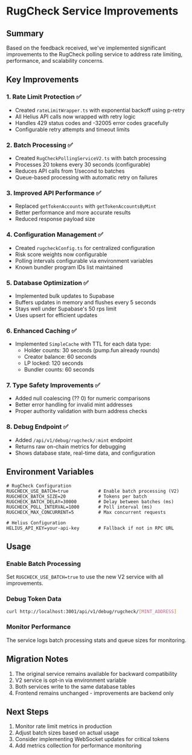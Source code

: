 # RugCheck Service Improvements

## Summary
Based on the feedback received, we've implemented significant improvements to the RugCheck polling service to address rate limiting, performance, and scalability concerns.

## Key Improvements

### 1. Rate Limit Protection ✅
- Created `rateLimitWrapper.ts` with exponential backoff using p-retry
- All Helius API calls now wrapped with retry logic
- Handles 429 status codes and -32005 error codes gracefully
- Configurable retry attempts and timeout limits

### 2. Batch Processing ✅
- Created `RugCheckPollingServiceV2.ts` with batch processing
- Processes 20 tokens every 30 seconds (configurable)
- Reduces API calls from 1/second to batches
- Queue-based processing with automatic retry on failures

### 3. Improved API Performance ✅
- Replaced `getTokenAccounts` with `getTokenAccountsByMint`
- Better performance and more accurate results
- Reduced response payload size

### 4. Configuration Management ✅
- Created `rugcheckConfig.ts` for centralized configuration
- Risk score weights now configurable
- Polling intervals configurable via environment variables
- Known bundler program IDs list maintained

### 5. Database Optimization ✅
- Implemented bulk updates to Supabase
- Buffers updates in memory and flushes every 5 seconds
- Stays well under Supabase's 50 rps limit
- Uses upsert for efficient updates

### 6. Enhanced Caching ✅
- Implemented `SimpleCache` with TTL for each data type:
  - Holder counts: 30 seconds (pump.fun already rounds)
  - Creator balance: 60 seconds
  - LP locked: 120 seconds
  - Bundler counts: 60 seconds

### 7. Type Safety Improvements ✅
- Added null coalescing (?? 0) for numeric comparisons
- Better error handling for invalid mint addresses
- Proper authority validation with burn address checks

### 8. Debug Endpoint ✅
- Added `/api/v1/debug/rugcheck/:mint` endpoint
- Returns raw on-chain metrics for debugging
- Shows database state, real-time data, and configuration

## Environment Variables

```env
# RugCheck Configuration
RUGCHECK_USE_BATCH=true           # Enable batch processing (V2)
RUGCHECK_BATCH_SIZE=20            # Tokens per batch
RUGCHECK_BATCH_DELAY=30000        # Delay between batches (ms)
RUGCHECK_POLL_INTERVAL=1000       # Poll interval (ms)
RUGCHECK_MAX_CONCURRENT=5         # Max concurrent requests

# Helius Configuration
HELIUS_API_KEY=your-api-key       # Fallback if not in RPC URL
```

## Usage

### Enable Batch Processing
Set `RUGCHECK_USE_BATCH=true` to use the new V2 service with all improvements.

### Debug Token Data
```bash
curl http://localhost:3001/api/v1/debug/rugcheck/[MINT_ADDRESS]
```

### Monitor Performance
The service logs batch processing stats and queue sizes for monitoring.

## Migration Notes

1. The original service remains available for backward compatibility
2. V2 service is opt-in via environment variable
3. Both services write to the same database tables
4. Frontend remains unchanged - improvements are backend only

## Next Steps

1. Monitor rate limit metrics in production
2. Adjust batch sizes based on actual usage
3. Consider implementing WebSocket updates for critical tokens
4. Add metrics collection for performance monitoring